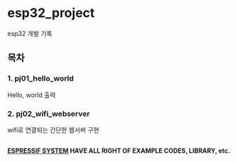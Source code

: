 # esp32_project
esp32 개발 기록

## 목차
### 1. pj01_hello_world
Hello, world 출력 

### 2. pj02_wifi_webserver
wifi로 연결되는 간단한 웹서버 구현

##
**[ESPRESSIF SYSTEM](https://www.espressif.com/) HAVE ALL RIGHT OF EXAMPLE CODES, LIBRARY, etc.**
